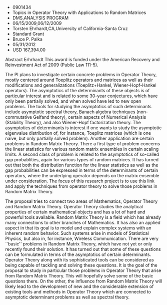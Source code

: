 
* 0901434
* Topics in Operator Theory with Applications to Random Matrices
* DMS,ANALYSIS PROGRAM
* 06/15/2009,06/12/2009
* Torsten Ehrhardt,CA,University of California-Santa Cruz
* Standard Grant
* Bruce P. Palka
* 05/31/2012
* USD 167,394.00

Abstract Erhrhardt This award is funded under the American Recovery and
Reinvestment Act of 2009 (Public Law 111-5).

The PI plans to investigate certain concrete problems in Operator Theory, mostly
centered around Toeplitz operators and matrices as well as their modifications
and generalizations (Toeplitz+Hankel, Wiener-Hopf-Hankel operators). The
asymptotics of the determinants of these objects is of particular interest and
is related to some 30-year conjectures, which have only been partially solved,
and when solved have led to new open problems. The tools for studying the
asymptotics of such determinants include asymptotic spectral theory, Banach
algebra techniques (non-commutative Gelfand theory), certain aspects of
Numerical Analysis (Stability Theory), and also Wiener-Hopf factorization
theory. The asymptotics of determinants is interest if one wants to study the
asymptotic eigenvalue distribution of, for instance, Toeplitz matrices (which is
one naive, but only partially solved problem). Another application are certain
problems in Random Matrix Theory. There a first type of problem concerns the
linear statistics for various random matrix ensembles in certain scaling limits.
A second class of problem is related to the asymptotics of so-called gap
probablities, again for various types of random matrices. It has turned out that
both the distribution function for the linear statistics as well as the gap
probabilities can be expressed in terms of the determinants of certain
operators, where the underlying operator depends on the matrix ensemble under
consideration. The focus of this research project is to use this link and apply
the techniques from operator theory to solve those problems in Random Matrix
Theory.

The proposal tries to connect two areas of Mathematics, Operator Theory and
Random Matrix Theory. Operator Theory studies the analytical properties of
certain mathematical objects and has a lot of hard and powerful tools available.
Random Matrix Theory is a field which has already many connections to other
branches of Mathematics. It has also an applied aspect in that its goal is to
model and explain complex systems with an inherent random behavior. Such systems
arise in models of Statistical Physics, but also in, for instance, Wireless
Communication. There are very ``basic'' problems in Random Matrix Theory, which
have not yet or only recently found their solution. It has turned out that some
of these questions can be formulated in terms of the asymptotics of certain
determinants. Operator Theory along with its sophisticated tools can be
considered as being capable of tackling and solving these questions. It is the
goal of the proposal to study in particular those problems in Operator Theory
that arise from Random Matrix Theory. This will hopefully solve some of the
basic questions there. On the other, the influence from Random Matrix Theory
will likely lead to the development of new and the considerable extension of
existing tools and methods in Operator Theory which are connected to asymptotic
determinant problems as well as spectral theory.

